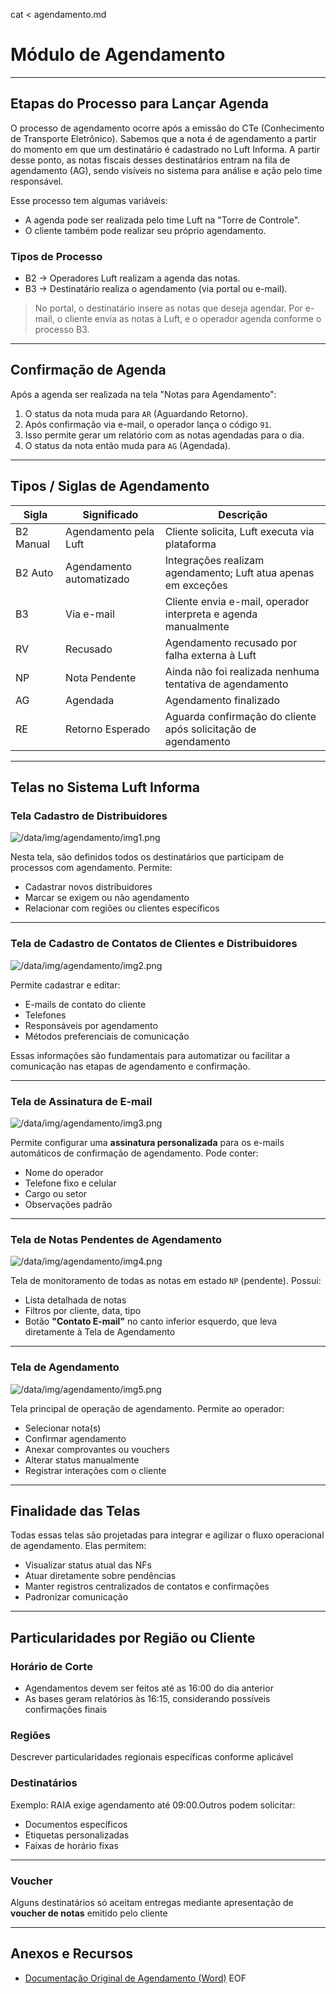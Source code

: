 cat < agendamento.md

# Módulo de Agendamento

***

## Etapas do Processo para Lançar Agenda

O processo de agendamento ocorre após a emissão do CTe (Conhecimento de Transporte Eletrônico). Sabemos que a nota é de agendamento a partir do momento em que um destinatário é cadastrado no Luft Informa. A partir desse ponto, as notas fiscais desses destinatários entram na fila de agendamento (AG), sendo visíveis no sistema para análise e ação pelo time responsável.

Esse processo tem algumas variáveis:

* A agenda pode ser realizada pelo time Luft na "Torre de Controle".
* O cliente também pode realizar seu próprio agendamento.

### Tipos de Processo

* B2 → Operadores Luft realizam a agenda das notas.
* B3 → Destinatário realiza o agendamento (via portal ou e-mail).

> No portal, o destinatário insere as notas que deseja agendar. Por e-mail, o cliente envia as notas à Luft, e o operador agenda conforme o processo B3.

***

## Confirmação de Agenda

Após a agenda ser realizada na tela "Notas para Agendamento":

1. O status da nota muda para `AR` (Aguardando Retorno).
2. Após confirmação via e-mail, o operador lança o código `91`.
3. Isso permite gerar um relatório com as notas agendadas para o dia.
4. O status da nota então muda para `AG` (Agendada).

***

## Tipos / Siglas de Agendamento

| Sigla | Significado | Descrição |
| ----- | ----------- | --------- |
| B2 Manual | Agendamento pela Luft | Cliente solicita, Luft executa via plataforma |
| B2 Auto | Agendamento automatizado | Integrações realizam agendamento; Luft atua apenas em exceções |
| B3 | Via e-mail | Cliente envia e-mail, operador interpreta e agenda manualmente |
| RV | Recusado | Agendamento recusado por falha externa à Luft |
| NP | Nota Pendente | Ainda não foi realizada nenhuma tentativa de agendamento |
| AG | Agendada | Agendamento finalizado |
| RE | Retorno Esperado | Aguarda confirmação do cliente após solicitação de agendamento |

***

## Telas no Sistema Luft Informa

### Tela Cadastro de Distribuidores

![/data/img/agendamento/img1.png](/data/img/agendamento/img1.png)

Nesta tela, são definidos todos os destinatários que participam de processos com agendamento. Permite:

* Cadastrar novos distribuidores
* Marcar se exigem ou não agendamento
* Relacionar com regiões ou clientes específicos

***

### Tela de Cadastro de Contatos de Clientes e Distribuidores

![/data/img/agendamento/img2.png](/data/img/agendamento/img2.png)

Permite cadastrar e editar:

* E-mails de contato do cliente
* Telefones
* Responsáveis por agendamento
* Métodos preferenciais de comunicação

Essas informações são fundamentais para automatizar ou facilitar a comunicação nas etapas de agendamento e confirmação.

***

### Tela de Assinatura de E-mail

![/data/img/agendamento/img3.png](/data/img/agendamento/img3.png)

Permite configurar uma **assinatura personalizada** para os e-mails automáticos de confirmação de agendamento. Pode conter:

* Nome do operador
* Telefone fixo e celular
* Cargo ou setor
* Observações padrão

***

### Tela de Notas Pendentes de Agendamento

![/data/img/agendamento/img4.png](/data/img/agendamento/img4.png)

Tela de monitoramento de todas as notas em estado `NP` (pendente). Possui:

* Lista detalhada de notas
* Filtros por cliente, data, tipo
* Botão **"Contato E-mail"** no canto inferior esquerdo, que leva diretamente à Tela de Agendamento

***

### Tela de Agendamento

![/data/img/agendamento/img5.png](/data/img/agendamento/img5.png)

Tela principal de operação de agendamento. Permite ao operador:

* Selecionar nota(s)
* Confirmar agendamento
* Anexar comprovantes ou vouchers
* Alterar status manualmente
* Registrar interações com o cliente

***

## Finalidade das Telas

Todas essas telas são projetadas para integrar e agilizar o fluxo operacional de agendamento. Elas permitem:

* Visualizar status atual das NFs
* Atuar diretamente sobre pendências
* Manter registros centralizados de contatos e confirmações
* Padronizar comunicação

***

## Particularidades por Região ou Cliente

### Horário de Corte

* Agendamentos devem ser feitos até as 16:00 do dia anterior
* As bases geram relatórios às 16:15, considerando possíveis confirmações finais

### Regiões

Descrever particularidades regionais específicas conforme aplicável

### Destinatários

Exemplo: RAIA exige agendamento até 09:00.Outros podem solicitar:

* Documentos específicos
* Etiquetas personalizadas
* Faixas de horário fixas

***

### Voucher

Alguns destinatários só aceitam entregas mediante apresentação de **voucher de notas** emitido pelo cliente

***

## Anexos e Recursos

* [Documentação Original de Agendamento (Word)](./Agendamento_Em_Producao.docx)
    EOF